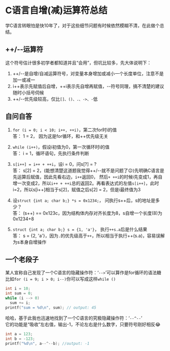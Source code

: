 # C语言自增(减)运算符总结

学C语言转眼怕是快10年了，对于这些细节问题有时候依然模糊不清，在此做个总结。

## ++/--运算符
这个符号估计很多初学者都知道并且“会用”，但坑比较多，先大体说明下：  
1. ++/--是自增/自减运算符号，对变量本身增加或减小一个长度单位，注意不是加一或减一
2. i++表示先赋值后自增，++i表示先自增再赋值，--符号同理，搞不清楚的建议随时小括号伺候
3. ++/--优先级较高，仅比`[]、()、.、->、-`低

## 自问自答
1. `for (i = 0; i < 10; i++, ++i)`，第二次for时i的值  
  答： 1 = 2， 因为这是for循环，和++优先级无关

2. `while (i++)`，假设i初值为0，第一次循环时i的值  
  答： i = 1，循环语句，先执行条件判断

3. `s[i++] = i++ + ++i`，设i = 0，问s[?] = ?  
  答： s[2] = 2，(能想清楚这道题我觉得++/--就不是问题了😉)先明确C语言是先运算后赋值，因此先看右边，`i++`返回0， 然后`+ ++i`的时候i先变成1，再自增一次变成2，所以`i++ + ++i`总的返回2。再看表达式的左值`s[i++]`，此时i=2，所以s[i++]相当于s[2]，赋值之后s[2] = 2，但是i最终值为3

4. 设`struct {int a; char b;} *s = 0x1234;`， 问执行s++后，s的地址是多少？  
  答： (s++) == 0x123c，因为结构体内存对齐长度为8，s自增一个长度(8)为0x1234+8

5. `struct {int a; char b;} s = {1, 'a'}`， 执行`++s.a`后是什么结果  
  答： s = {2, 'a'}，因为`.`的优先级高于`++`，所以相当于执行++(s.a)，容易误解为s本身自增操作

## 一个老段子
某人宣称自己发现了一个C语言的隐藏操作符：‘`-->`’可以算作是for循环的语法糖  
比如`for (i = 9; i > 0; i--)`你可以写成这样`while ()`
```c
int i = 10;
int sum = 0;
while (i --> 0)
  sum += i;
printf("sum = %d\n", sum); // output: 45
```

哈哈，基于此我也迅速地找到了一个C语言的究极隐藏操作符：‘`--^--`’  
它的功能是“吸收”左右值，输出-1，不论左右是什么数字，只要符号刚好相反😂
```c
int a = 123;
int b = -123;
printf("%d\n", a--^--b); //output: -1
```
